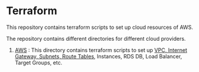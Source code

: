 
# Terraform 

This repository contains terraform scripts to set up cloud resources of AWS. 

The repository contains different directories for different cloud providers.

1. [AWS](https://github.com/PrajwalP7295/terraform/tree/main/AWS) : 
This directory contains terraform scripts to set up [VPC, Internet Gateway, Subnets, Route Tables](https://github.com/PrajwalP7295/terraform/tree/main/AWS/Network_Infra), Instances, RDS DB, Load Balancer, Target Groups, etc. 
        

